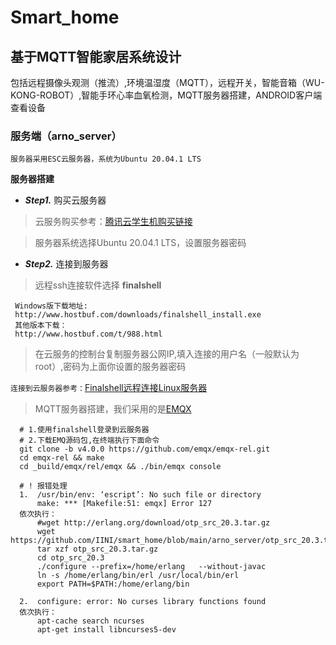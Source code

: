 # Smart_home
## 基于MQTT智能家居系统设计 
包括远程摄像头观测（推流）,环境温湿度（MQTT），远程开关，智能音箱（WU-KONG-ROBOT）,智能手环心率血氧检测，MQTT服务器搭建，ANDROID客户端查看设备
### 服务端（arno_server）
    服务器采用ESC云服务器，系统为Ubuntu 20.04.1 LTS

**服务器搭建**

- ***Step1.*** 购买云服务器

>云服务购买参考：[腾讯云学生机购买链接](https://blog.csdn.net/weixin_46628200/article/details/107292935)

>服务器系统选择Ubuntu 20.04.1 LTS，设置服务器密码

- ***Step2.*** 连接到服务器

>远程ssh连接软件选择 **finalshell** 

     Windows版下载地址:
     http://www.hostbuf.com/downloads/finalshell_install.exe
     其他版本下载： 
     http://www.hostbuf.com/t/988.html
>在云服务的控制台复制服务器公网IP,填入连接的用户名（一般默认为root）,密码为上面你设置的服务器密码
 
`连接到云服务器参考：`[Finalshell远程连接Linux服务器](https://blog.csdn.net/qq_44163269/article/details/107123402?utm_medium=distribute.pc_relevant.none-task-blog-OPENSEARCH-3.control&depth_1-utm_source=distribute.pc_relevant.none-task-blog-OPENSEARCH-3.control)

>MQTT服务器搭建，我们采用的是[EMQX](https://github.com/emqx/emqx)
      
      # 1.使用finalshell登录到云服务器
      # 2.下载EMQ源码包,在终端执行下面命令
      git clone -b v4.0.0 https://github.com/emqx/emqx-rel.git
      cd emqx-rel && make
      cd _build/emqx/rel/emqx && ./bin/emqx console 

      # ! 报错处理
      1.  /usr/bin/env: ‘escript’: No such file or directory 
          make: *** [Makefile:51: emqx] Error 127
      依次执行：
          #wget http://erlang.org/download/otp_src_20.3.tar.gz
          wget https://github.com/IINI/smart_home/blob/main/arno_server/otp_src_20.3.tar.gz
          tar xzf otp_src_20.3.tar.gz
          cd otp_src_20.3
          ./configure --prefix=/home/erlang   --without-javac  
          ln -s /home/erlang/bin/erl /usr/local/bin/erl
          export PATH=$PATH:/home/erlang/bin

      2.  configure: error: No curses library functions found
      依次执行：
          apt-cache search ncurses
          apt-get install libncurses5-dev
          

      



